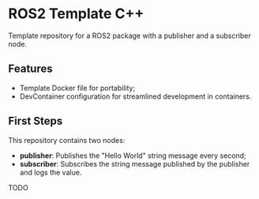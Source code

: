 # ROS2 Template C++

Template repository for a ROS2 package with a publisher and a subscriber node.

## Features
- Template Docker file for portability;
- DevContainer configuration for streamlined development in containers.

## First Steps

This repository contains two nodes:
- **publisher**: Publishes the "Hello World" string message every second;
- **subscriber**: Subscribes the string message published by the publisher and logs the value.


TODO
